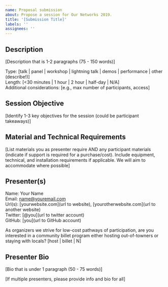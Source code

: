 ```yaml
---
name: Proposal submission
about: Propose a session for Our Networks 2019.
title: '[Submission Title]'
labels: ''
assignees: ''
---
```


## Description

[Description that is 1-2 paragraphs (75 - 150 words)]

Type: [talk | panel | workshop | lightning talk | demos | performance | other (describe!)]  
Length: [<30 minutes | 1 hour | 2 hour | half-day | N/A]  
Additional considerations: [e.g., max number of participants, access]  

## Session Objective

[Identify 1-3 key objectives for the session (could be participant takeaways)]

## Material and Technical Requirements

[List materials you as presenter require AND any participant materials (indicate if support is required for a purchase/cost). Include equipment, technical, and installation requirements if applicable. We will aim to accommodate where possible]

## Presenter(s)

Name: Your Name  
Email: name@youremail.com  
Url(s): [yourwebsite.com](url to website), [yourotherwebsite.com](url to another website)  
Twitter: [@you](url to twitter account)  
GitHub: [you](url to GitHub account)  

As organizers we strive for low-cost pathways of participation, are you interested in a community billet program either hosting out-of-towners or staying with locals?
[host | billet | N]

## Presenter Bio

[Bio that is under 1 paragraph (50 - 75 words)]


[If multiple presenters, please provide info and bio for all]
